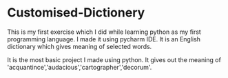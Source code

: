 # Customised-Dictionery
This is my first exercise which I did while learning python as my first programming language. I made it using pycharm IDE. 
It is an English dictionary which gives meaning of selected words.

It is the most basic project I made using python.
It gives out the meaning of 'acquantince','audacious','cartographer','decorum'.
